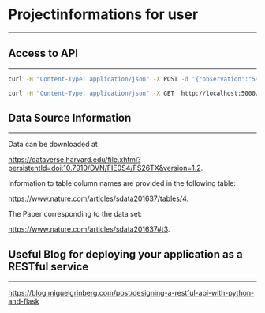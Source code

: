 # Projectinformations for user
***

## Access to API
***



```bash
curl -H "Content-Type: application/json" -X POST -d '{"observation":"59.51666667"}' http://localhost:5000/lstmforecast/append
```

```bash
curl -H "Content-Type: application/json" -X GET  http://localhost:5000/lstmforecast/predict
```

## Data Source Information
***

Data can be downloaded at 

https://dataverse.harvard.edu/file.xhtml?persistentId=doi:10.7910/DVN/FIE0S4/FS26TX&version=1.2.

Information to table column names are provided in the following table: 

https://www.nature.com/articles/sdata201637/tables/4.

The Paper corresponding to the data set:

https://www.nature.com/articles/sdata201637#t3.


## Useful Blog for deploying your application as a RESTful service
***

https://blog.miguelgrinberg.com/post/designing-a-restful-api-with-python-and-flask

